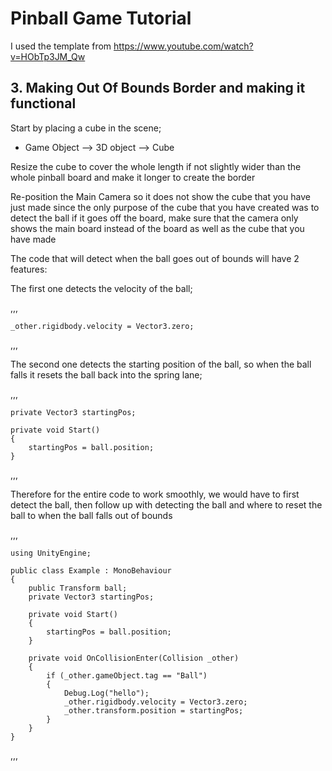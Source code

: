 # Pinball Game Tutorial

I used the template from https://www.youtube.com/watch?v=HObTp3JM_Qw

## 3. Making Out Of Bounds Border and making it functional

Start by placing a cube in the scene;
- Game Object --> 3D object --> Cube

Resize the cube to cover the whole length if not slightly wider than the whole pinball board and make it longer to create the border

Re-position the Main Camera so it does not show the cube that you have just made since the only purpose of the cube that you have created was to detect the ball if it goes off the board, make sure that the camera only shows the main board instead of the board as well as the cube that you have made

The code that will detect when the ball goes out of bounds will have 2 features:

The first one detects the velocity of the ball;

,,,

    _other.rigidbody.velocity = Vector3.zero;

,,,

The second one detects the starting position of the ball, so when the ball falls it resets the ball back into the spring lane;

,,,

    private Vector3 startingPos;

    private void Start()
    {
        startingPos = ball.position;
    }

,,,

Therefore for the entire code to work smoothly, we would have to first detect the ball, then follow up with detecting the ball and where to reset the ball to when the ball falls out of bounds

,,,

    using UnityEngine;

    public class Example : MonoBehaviour
    {
        public Transform ball;
        private Vector3 startingPos;

        private void Start()
        {
            startingPos = ball.position;
        }

        private void OnCollisionEnter(Collision _other)
        {
            if (_other.gameObject.tag == "Ball")
            {
                Debug.Log("hello");
                _other.rigidbody.velocity = Vector3.zero;
                _other.transform.position = startingPos;
            }
        }
    }

,,,

